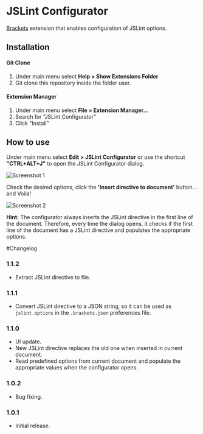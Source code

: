 JSLint Configurator
===================

[Brackets](http://brackets.io/) extension that enables configuration of JSLint options.

## Installation

#### Git Clone
1. Under main menu select **Help > Show Extensions Folder**
2. Git clone this repository inside the folder user.

#### Extension Manager
1. Under main menu select **File > Extension Manager...**
2. Search for "JSLint Configurator"
3. Click "Install"


## How to use

Under main menu select **Edit > JSLint Configurator** or use the shortcut **"CTRL+ALT+J"** to open the JSLint Configurator dialog.

![Screenshot 1](https://github.com/georapbox/brackets-JSLint-Configurator/blob/master/screenshots/screen-1.jpg)

Check the desired options, click the **'Insert directive to document'** button... and Voila!

![Screenshot 2](https://github.com/georapbox/brackets-JSLint-Configurator/blob/master/screenshots/screen-2.jpg)

**Hint:** The configurator always inserts the JSLint directive in the first line of the document. Therefore, every time the dialog opens, it checks if the first line of the document has a JSLint directive and populates the appropriate options.

#Changelog

### 1.1.2
- Extract JSLint directive to file.

### 1.1.1
- Convert JSLint directive to a JSON string, so it can be used as <code>jslint.options</code> in the <code>.brackets.json</code> preferences file.

### 1.1.0
- UI update.
- New JSLint directive replaces the old one when inserted in current document.
- Read predefined options from current document and populate the appropriate values when the configurator opens.

### 1.0.2
- Bug fixing.

### 1.0.1
- Initial release.